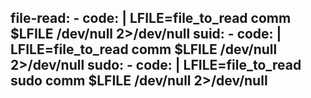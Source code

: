   file-read:
    - code: |
        LFILE=file_to_read
        comm $LFILE /dev/null 2>/dev/null
  suid:
    - code: |
        LFILE=file_to_read
        comm $LFILE /dev/null 2>/dev/null
  sudo:
    - code: |
        LFILE=file_to_read
        sudo comm $LFILE /dev/null 2>/dev/null
---
